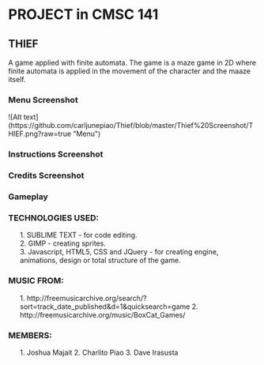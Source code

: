 <div>
	<h1>PROJECT in CMSC 141</h1>
	<h2>THIEF</h2>
	<p>A game applied with finite automata. The game is a maze game in 2D where finite automata is applied in the movement 		of the character and the maaze itself.</p>
</div>

<h3>Menu Screenshot</h3>
![Alt text](https://github.com/carljunepiao/Thief/blob/master/Thief%20Screenshot/THIEF.png?raw=true "Menu")
<h3>Instructions Screenshot</h3>

<h3>Credits Screenshot</h3>

<h3>Gameplay</h3>


<h3>TECHNOLOGIES USED:</h3>
<ul>
	1. SUBLIME TEXT - for code editing.<br>
	2. GIMP -  creating sprites.<br>
	3. Javascript, HTML5, CSS and JQuery - for creating engine, animations, design or total structure of the game. <br>
</ul>

<h3>MUSIC FROM:</h3>
<ul>
	1. http://freemusicarchive.org/search/?sort=track_date_published&d=1&quicksearch=game
	2. http://freemusicarchive.org/music/BoxCat_Games/
</ul>
<h3>MEMBERS:</h3>
<ul>
	1. Joshua Majait
	2. Charlito Piao
	3. Dave Irasusta
</ul>
